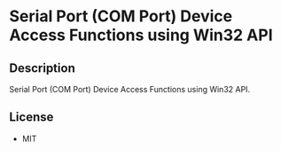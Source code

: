 Serial Port (COM Port) Device Access Functions using Win32 API
========


## Description

Serial Port (COM Port) Device Access Functions using Win32 API.


## License

- MIT


